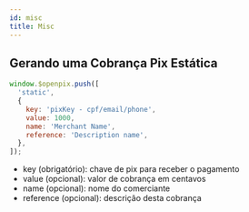 ```yaml
---
id: misc
title: Misc
---
```


## Gerando uma Cobrança Pix Estática

```jsx
window.$openpix.push([
  'static',
  {
    key: 'pixKey - cpf/email/phone',
    value: 1000,
    name: 'Merchant Name',
    reference: 'Description name',
  },
]);
```

- key (obrigatório): chave de pix para receber o pagamento
- value (opcional): valor de cobrança em centavos
- name (opcional): nome do comerciante
- reference (opcional): descrição desta cobrança
